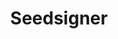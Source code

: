 ---
# This file is licensed under the MIT License (MIT) available on
# http://opensource.org/licenses/MIT.

id: seedsigner
title: "Seedsigner"
titleshort: "Seedsigner"
compat: "hardware"
level: 2
platform:
  - hardware:
    name: hardware
    os:
      - name: hardware
        text: "walletseedsigner"
        link: "https://seedsigner.com/hardware/"
        source: "https://github.com/SeedSigner/seedsigner"
        screenshot: "seedsigner.png"
        features: "bech32 hardware_wallet legacy_addresses multisig segwit"
        check:
          control: "checkgoodcontrolfull"
          validation: "checkneutralvalidationvariable"
          transparency: "checkgoodtransparencydeterministic"
          environment: "checkgoodenvironmenthardware"
          privacy: "checkneutralprivacyvariable"
          fees: "checkneutralfeecontrolvariable"
---